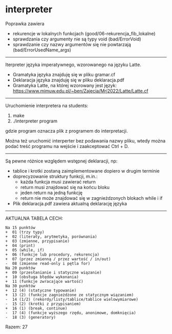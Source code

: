 # interpreter

Poprawka zawiera
- rekurencje w lokalnych funkcjach (good/06-rekurencja_fib_lokalne)
- sprawdzania czy argumenty nie są typy void (bad/ErrorVoid)
- sprawdzanie czy nazwy argumentów się nie powtarzają (bad/ErrorUsedName_args)

***

Iterpreter języka imperatywnego, wzorowanego na języku Latte.
* Gramatyka języka znajduję się w pliku gramar.cf
* Deklaracja języka znajduję się w pliku deklaracja.pdf
* Gramatyka Latte, na której wzorowany jest język: https://www.mimuw.edu.pl/~ben/Zajecia/Mrj2022/Latte/Latte.cf

***

Uruchomienie interpretera na students:
1. make
2. ./interpreter program

 gdzie program oznacza plik z programem do interpretacji.

Można też uruchomić interperter bez podawania nazwy pliku, wtedy można podać treść programu na wejście i zaakceptować Ctrl + D.


***

Są pewne różnice względem wstępnej deklaracji, np:
* tablice i krotki zostaną zaimplementowane dopiero w drugim terminie
* doprecyzowanie struktury funkcji, m.in.:
    * każda funkcja musi zawierać return
    * return musi znajdować się na końcu bloku
    * jeden return na jedną funkcję
    * return nie może znajdować się w zagnieżdzonych blokach while i if
* Plik deklaracja.pdf zawiera aktualną deklarację języka

***

AKTUALNA TABELA CECH:

    Na 15 punktów
    +  01 (trzy typy)
    +  02 (literały, arytmetyka, porównania)
    +  03 (zmienne, przypisanie)
    +  04 (print)
    +  05 (while, if)
    +  06 (funkcje lub procedury, rekurencja)
    +  07 (przez zmienną / przez wartość / in/out)
    -  08 (zmienne read-only i pętla for)
    Na 20 punktów
    +  09 (przesłanianie i statyczne wiązanie)
    +  10 (obsługa błędów wykonania)
    +  11 (funkcje zwracające wartość)
    Na 30 punktów
    +  12 (4) (statyczne typowanie)
    +  13 (2) (funkcje zagnieżdżone ze statycznym wiązaniem)
    -  14 (1/2) (rekordy/listy/tablice/tablice wielowymiarowe)
    -  15 (2) (krotki z przypisaniem)
    +  16 (1) (break, continue)
    -  17 (4) (funkcje wyższego rzędu, anonimowe, domknięcia)
    -  18 (3) (generatory)

Razem: 27